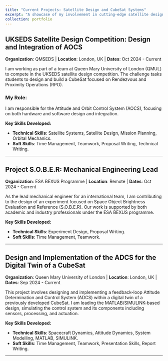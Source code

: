 ```yaml
---
title: "Current Projects: Satellite Design and CubeSat Systems"
excerpt: "A showcase of my involvement in cutting-edge satellite design, control systems, and mechanical engineering projects.<br/><img src='/images/CubeSat.png'>"
collection: portfolio
---
```


## UKSEDS Satellite Design Competition: Design and Integration of AOCS
**Organization**: QMSEDS | **Location**: London, UK | **Dates**: Oct 2024 - Current

I am working as part of a team at Queen Mary University of London (QMUL) to compete in the UKSEDS satellite design competition. The challenge tasks students to design and build a CubeSat focused on Rendezvous and Proximity Operations (RPO).

### My Role:
I am responsible for the Attitude and Orbit Control System (AOCS), focusing on both hardware and software design and integration.

**Key Skills Developed:**
- **Technical Skills**: Satellite Systems, Satellite Design, Mission Planning, Orbital Mechanics.
- **Soft Skills**: Time Management, Teamwork, Proposal Writing, Technical Writing.

---

## Project S.O.B.E.R: Mechanical Engineering Lead
**Organization**: ESA BEXUS Programme | **Location**: Remote | **Dates**: Oct 2024 - Current

As the lead mechanical engineer for an international team, I am contributing to the design of an experiment focused on Space Object Brightness Evaluation and Reference (S.O.B.E.R). Our work is supported by both academic and industry professionals under the ESA BEXUS programme.

**Key Skills Developed:**
- **Technical Skills**: Experiment Design, Proposal Writing.
- **Soft Skills**: Time Management, Teamwork.

---

## Design and Implementation of the ADCS for the Digital Twin of a CubeSat
**Organization**: Queen Mary University of London | **Location**: London, UK | **Dates**: Sep 2024 - Current

This project involves designing and implementing a feedback-loop Attitude Determination and Control System (ADCS) within a digital twin of a previously developed CubeSat. I am leading the MATLAB/SIMULINK-based design, simulating the control system and its components including sensors, processing, and actuation.

**Key Skills Developed:**
- **Technical Skills**: Spacecraft Dynamics, Attitude Dynamics, System Modelling, MATLAB, SIMULINK.
- **Soft Skills**: Time Management, Teamwork, Presentation Skills, Report Writing.

---
